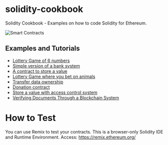 # solidity-cookbook
Solidity Cookbook - Examples on how to code Solidity for Ethereum.

![Smart Contracts](https://www.aezion.com/wp-content/uploads/2020/06/SmartContracts-1080x675.png)


## Examples and Tutorials

- [Lottery Game of 6 numbers](./Lottery)
- [Simple version of a bank system](./SimpleBank)
- [A contract to store a value](./StoreValue)
- [Lottery Game where you bet on animals](./BetOnOneAnimal)
- [Transfer data ownership](./TransferData)
- [Donation contract](./Donation)
- [Store a value with access control system](./AccessControl)
- [Verifying Documents Through a Blockchain System](./ValidateData)

# How to Test

You can use Remix to test your contracts. This is a browser-only Solidity IDE and Runtime Environment. Access: https://remix.ethereum.org/
